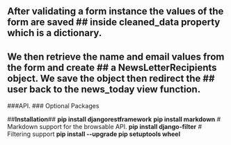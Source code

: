 ## After validating a form instance the values of the form are saved ## inside cleaned_data property which is a dictionary.
## 
## We then retrieve the name and email values from the form and create ## a NewsLetterRecipients object. We save the object then redirect the ## user back to the news_today view function.

###API.
        ###
        Optional Packages
<!--PyYAML, uritemplate (5.1+, 3.0.0+) - Schema generation support.
<!--Markdown (3.0.0+) - Markdown support for the browsable API.
<!--Pygments (2.4.0+) - Add syntax highlighting to Markdown <!--processing.
<!--django-filter (1.0.1+) - Filtering support.
<!--django-guardian (1.1.1+) - Object level permissions support.-->
##__Installation__##
            __pip install djangorestframework__
            __pip install markdown__       # Markdown support for the browsable                     API.
            __pip install django-filter__  # Filtering support
            __pip install --upgrade pip setuptools wheel__

